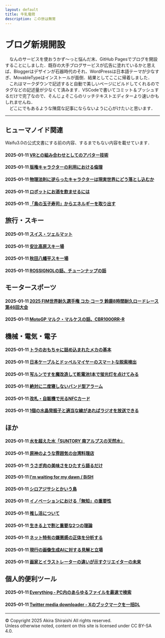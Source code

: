 ```yaml
---
layout: default
title: 牛乳電荷
description: この世は無常
---
```


# ブログ新規開設
　なんのサービスを使おうかず～っと悩んだ末、GitHub Pagesでブログを開設することにしました．既存の大手ブログサービスが広告に塗れているかと思えば、Bloggerはデザインが石器時代のそれ、WordPressは日本語テーマが少なすぎ、MovableTypeはインストールが面倒．結果としてここに帰着しました．  
　これはマークダウンで記述すると自動で美しいページにビルドしてくれるのでタグなどの記述量が少なくて済みます．VSCodeで書いてコミット＆プッシュするだけで完了なので、そんじょそこらのリッチテキストエディターより速いかもしれませんね．  
　どこにでもあるような陳腐な記事にならないように心がけたいと思います．

--- 

## **ヒューマノイド関連**
Waifu3.0の公式文書にする前の内容、するまでもない内容を載せています．
#### 2025-01-11 [VRとの組み合わせとしてのアバター技術](/sample)
#### 2025-01-11 [版権キャラクターの利用における倫理](/sample)
#### 2025-01-11 [物理法則に逆らったキャラクターは現実世界にどう落とし込むか](/sample)
#### 2025-01-11 [ロボットにお酒を飲ませるには](/sample)
#### 2025-01-11 [「鳥の玉子寿司」からエネルギーを取り出す](/sample)

## **旅行・スキー**
#### 2025-01-11 [スイス・ツェルマット](/sample)
#### 2025-01-11 [安比高原スキー場](/sample)
#### 2025-01-11 [秋田八幡平スキー場](/sample)
#### 2025-01-11 [ROSSIGNOLの話、チューンナップの話](/sample)

## **モータースポーツ**
#### 2025-01-11 [2025 FIM世界耐久選手権 コカ·コーラ 鈴鹿8時間耐久ロードレース 第46回大会](/sample)
#### 2025-01-11 [MotoGP マルク・マルケスの話、CBR1000RR-R](/sample)

## **機械・電気・電子**
#### 2025-01-11 [トラのおもちゃに詰め込まれたメカの基本](/sample)
#### 2025-01-11 [日本ケーブルとドッペルマイヤーのスマートな脱索検出](/sample)
#### 2025-01-11 [写ルンですを魔改造して乾電池1本で蛍光灯を点けてみる](/sample)
#### 2025-01-11 [絶対に二度寝しないバンド型アラーム](/sample)
#### 2025-01-11 [改札・自販機で光るNFCカード](/sample)
#### 2025-01-11 [1個の水晶発振子と適当な線があればラジオを放送できる](/sample)

## **ほか**
#### 2025-01-11 [水を超えた水「SUNTORY 南アルプスの天然水」](/sample)
#### 2025-01-11 [原神のような雰囲気の台湾料理店](/sample)
#### 2025-01-11 [うさぎ肉の美味さをひたすら語るだけ](/sample)
#### 2025-01-11 [I'm waiting for my dawn / BiSH](/sample)
#### 2025-01-11 [シロアジサシとかいう鳥](/sample)
#### 2025-01-11 [イノベーションにおける「無知」の重要性](/sample)
#### 2025-01-11 [推し活について](/sample)
#### 2025-01-11 [生きる上で割と重要な2つの理論](/sample)
#### 2025-01-11 [ネット特有の嫌悪感の正体を分析する](/sample)
#### 2025-01-11 [現行の画像生成AIに対する見解と立場](/sample)
#### 2025-01-11 [画家とイラストレーターの違いが示すクリエイターの未来](/sample)

## **個人的便利ツール**
#### 2025-01-11 [Everything - PC内のあらゆるファイルを最速で検索](/sample)
#### 2025-01-11 [Twitter media downloader - Xのブックマークを一括DL](/sample)

--- 
© Copyright 2025 Akira Shiraishi All rights reserved.  
Unless otherwise noted, content on this site is licensed under CC BY-SA 4.0.